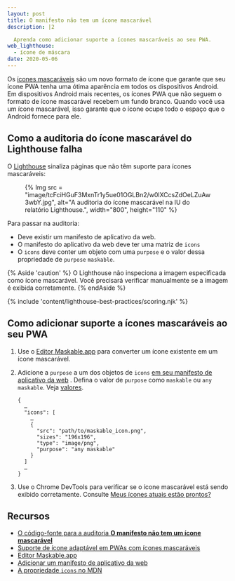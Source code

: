 ```yaml
---
layout: post
title: O manifesto não tem um ícone mascarável
description: |2

  Aprenda como adicionar suporte a ícones mascaráveis ao seu PWA.
web_lighthouse:
  - ícone de máscara
date: 2020-05-06
---
```


Os [ícones mascaráveis](/maskable-icon/) são um novo formato de ícone que garante que seu ícone PWA tenha uma ótima aparência em todos os dispositivos Android. Em dispositivos Android mais recentes, os ícones PWA que não seguem o formato de ícone mascarável recebem um fundo branco. Quando você usa um ícone mascarável, isso garante que o ícone ocupe todo o espaço que o Android fornece para ele.

## Como a auditoria do ícone mascarável do Lighthouse falha

O [Lighthouse](https://developer.chrome.com/docs/lighthouse/overview/) sinaliza páginas que não têm suporte para ícones mascaráveis:

<figure>{% Img src = "image/tcFciHGuF3MxnTr1y5ue01OGLBn2/w0lXCcsZdOeLZuAw3wbY.jpg", alt="A auditoria do ícone mascarável na IU do relatório Lighthouse.", width="800", height="110" %}</figure>

Para passar na auditoria:

- Deve existir um manifesto de aplicativo da web.
- O manifesto do aplicativo da web deve ter uma matriz de `icons`
- O `icons` deve conter um objeto com uma `purpose` e o valor dessa propriedade de `purpose` `maskable`.

{% Aside 'caution' %} O Lighthouse não inspeciona a imagem especificada como ícone mascarável. Você precisará verificar manualmente se a imagem é exibida corretamente. {% endAside %}

{% include 'content/lighthouse-best-practices/scoring.njk' %}

## Como adicionar suporte a ícones mascaráveis ao seu PWA

1. Use o [Editor Maskable.app](https://maskable.app/editor) para converter um ícone existente em um ícone mascarável.

2. Adicione a `purpose` a um dos objetos de `icons` [em seu manifesto de aplicativo da web](/add-manifest/) . Defina o valor de `purpose` como `maskable` ou `any maskable`. Veja [valores](https://developer.mozilla.org/docs/Web/Manifest/icons#Values).

    ```json/8
    {
      …
      "icons": [
        …
        {
          "src": "path/to/maskable_icon.png",
          "sizes": "196x196",
          "type": "image/png",
          "purpose": "any maskable"
        }
      ]
      …
    }
    ```

3. Use o Chrome DevTools para verificar se o ícone mascarável está sendo exibido corretamente. Consulte [Meus ícones atuais estão prontos?](/maskable-icon/#are-my-current-icons-ready)

## Recursos

- [O código-fonte para a auditoria **O manifesto não tem um ícone mascarável**](https://github.com/GoogleChrome/lighthouse/blob/master/core/audits/maskable-icon.js)
- [Suporte de ícone adaptável em PWAs com ícones mascaráveis](/maskable-icon/)
- [Editor Maskable.app](https://maskable.app/editor)
- [Adicionar um manifesto de aplicativo da web](/add-manifest/)
- [A propriedade `icons` no MDN](https://developer.mozilla.org/docs/Web/Manifest/icons)

